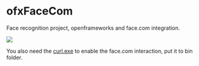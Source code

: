 ofxFaceCom
==========

Face recognition project, openframeworks and face.com integration.

<img src="https://github.com/ailove-lab/ofxFaceCom/blob/master/screenshot.png?raw=true"/>

You also need the <a href="http://www.paehl.com/open_source/?CURL_7.25.0">curl.exe</a> to enable the face.com interaction, put it to bin folder.
